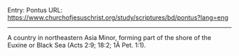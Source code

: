 Entry: Pontus
URL: https://www.churchofjesuschrist.org/study/scriptures/bd/pontus?lang=eng

---

A country in northeastern Asia Minor, forming part of the shore of the Euxine or Black Sea (Acts 2:9; 18:2; 1Â Pet. 1:1).

